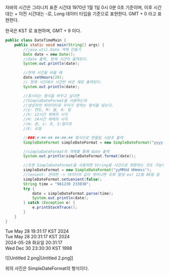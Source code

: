   

자바의 시간은 그리니치 표준 시간대 1970년 1월 1일 0시 0분 0초 기준이며, 이후 시간대는 + 이전 시간대는 -로, Long 데이터 타입을 기준으로 표현한다. GMT + 0 라고 표현한다.

한국은 KST 로 표현하며, GMT + 9 이다.

  

```Java
public class DateTimeMain {
    public static void main(String[] args) {
        //java.util.Date 객체 만들기
        Date date = new Date();
        //date 출력, 현재 시간이 출력된다.
        System.out.println(date);

        //현재 시간을 바꿀 때
        date.setHours(20); 
        // 현재 시간에서 시간만 바꾼 채로 출력된다.
        System.out.println(date);

        //표시되는 형식을 바꾸고 싶다면
        //SimpleDateFormat을 사용하는데
        //생성자의 파라미터로 우리가 원하는 형식을 넣는다.
        //y: 연도, M: 월, d: 일
        //h: 12시간 체제의 시각
        //H: 24시간 체제의 시각
        //m: 분, s: 초, S:밀리초
        //E: 요일

        //###\#-##-## ##:##:## 형식으로 연월일 시분초 출력
        SimpleDateFormat simpleDateFormat = new SimpleDateFormat("yyyy-MM-dd E요일 HH:mm:ss");

        //simpleDateFormat의 객체를 통해 date 출력
        System.out.println(simpleDateFormat.format(date));

        //또한 SimpleDateFormat을 사용하면 String을 시간으로 변환하는 것도 가능하다.
        simpleDateFormat = new SimpleDateFormat("yyMMdd HHmmss");
        //lenient: 관대한 -> 데이터의 값이 벗어나면 오류 발생 ex) 12월 40일 등
        simpleDateFormat.setLenient(false);
        String time = "981230 233030";
        try {
            date = simpleDateFormat.parse(time);
            System.out.println(date);
        } catch (Exception e) {
            e.printStackTrace();
        }
    }
}
```

Tue May 28 19:31:17 KST 2024  
Tue May 28 20:31:17 KST 2024  
2024-05-28 화요일 20:31:17  
Wed Dec 30 23:30:30 KST 1998  

  

![[Untitled 2.png|Untitled 2.png]]

  

위의 사진은 SimpleDateFormat의 형식이다.